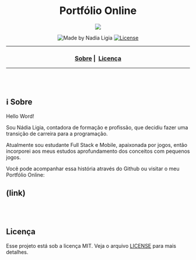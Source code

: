 <h1 align="center">Portfólio Online</h1>

<p align="center">
  <img src="https://images.unsplash.com/photo-1526649661456-89c7ed4d00b8?ixlib=rb-1.2.1&ixid=eyJhcHBfaWQiOjEyMDd9&auto=format&fit=crop&w=1171&q=80">
</p>


<p align="center">
  <img alt="Made by Nadia Ligia" src="https://img.shields.io/badge/made%20by-Nadia%20Ligia-informational">
  
  <a href="license.md">
  <img alt="License" src="https://img.shields.io/badge/License-MIT-informational">
  </a>
</p>

___

<h3 align="center">
  <a href="#information_source-sobre">Sobre</a>&nbsp;|&nbsp;
  <a href="#licença">Licença</a>
</h3>

___

<br>
<br>

## :information_source: Sobre

Hello Word!

Sou Nádia Ligia, contadora de formação e profissão, que decidiu fazer uma transição de carreira para a programação.

Atualmente sou estudante Full Stack e Mobile, apaixonada por jogos, então incorporei aos meus estudos aprofundamento dos conceitos com pequenos jogos.

Você pode acompanhar essa história através do Github ou visitar o meu Portfólio Online: 

## (link)

<br>
<br>

## Licença 

Esse projeto está sob a licença MIT. Veja o arquivo [LICENSE](LICENSE) para mais detalhes.
